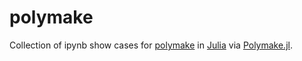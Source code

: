 # polymake
Collection of ipynb show cases for [polymake](https://www.polymake.org/) in [Julia](https://julialang.org) via [Polymake.jl](https://github.com/oscar-system/Polymake.jl).


